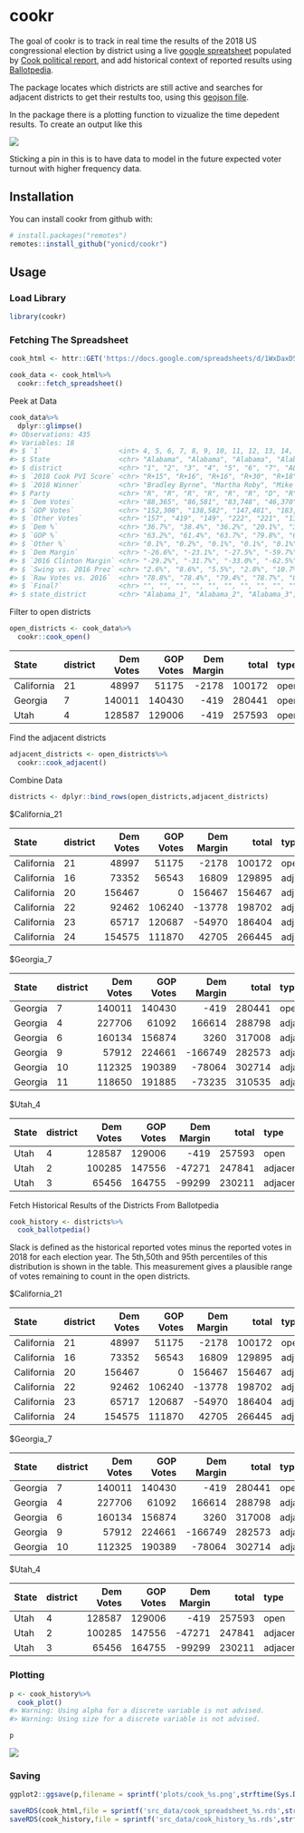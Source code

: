 
<!-- README.md is generated from README.Rmd. Please edit that file -->

# cookr

The goal of cookr is to track in real time the results of the 2018 US
congressional election by district using a live [google
spreatsheet](https://docs.google.com/spreadsheets/d/1WxDaxD5az6kdOjJncmGph37z0BPNhV1fNAH_g7IkpC0/htmlview?sle=true#gid=326900537)
populated by [Cook political report](https://www.cookpolitical.com/),
and add historical context of reported results using
[Ballotpedia](https://ballotpedia.org/).

The package locates which districts are still active and searches for
adjacent districts to get their restults too, using this [geojson
file](https://gist.githubusercontent.com/mbostock/4090846/raw/d534aba169207548a8a3d670c9c2cc719ff05c47/us-congress-113.json).

In the package there is a plotting function to vizualize the time
depedent results. To create an output like this

![](plots/cook_2018_11_19.png)

Sticking a pin in this is to have data to model in the future expected
voter turnout with higher frequency data.

## Installation

You can install cookr from github with:

``` r
# install.packages("remotes")
remotes::install_github("yonicd/cookr")
```

## Usage

### Load Library

``` r
library(cookr)
```

### Fetching The Spreadsheet

``` r
cook_html <- httr::GET('https://docs.google.com/spreadsheets/d/1WxDaxD5az6kdOjJncmGph37z0BPNhV1fNAH_g7IkpC0/htmlview?sle=true#gid=326900537')
```

``` r
cook_data <- cook_html%>%
  cookr::fetch_spreadsheet()
```

Peek at Data

``` r
cook_data%>%
  dplyr::glimpse()
#> Observations: 435
#> Variables: 18
#> $ `1`                   <int> 4, 5, 6, 7, 8, 9, 10, 11, 12, 13, 14, 15...
#> $ State                 <chr> "Alabama", "Alabama", "Alabama", "Alabam...
#> $ district              <chr> "1", "2", "3", "4", "5", "6", "7", "AL",...
#> $ `2018 Cook PVI Score` <chr> "R+15", "R+16", "R+16", "R+30", "R+18", ...
#> $ `2018 Winner`         <chr> "Bradley Byrne", "Martha Roby", "Mike Ro...
#> $ Party                 <chr> "R", "R", "R", "R", "R", "R", "D", "R", ...
#> $ `Dem Votes`           <chr> "88,365", "86,581", "83,748", "46,370", ...
#> $ `GOP Votes`           <chr> "152,308", "138,582", "147,481", "183,95...
#> $ `Other Votes`         <chr> "157", "419", "149", "222", "221", "137"...
#> $ `Dem %`               <chr> "36.7%", "38.4%", "36.2%", "20.1%", "38....
#> $ `GOP %`               <chr> "63.2%", "61.4%", "63.7%", "79.8%", "61....
#> $ `Other %`             <chr> "0.1%", "0.2%", "0.1%", "0.1%", "0.1%", ...
#> $ `Dem Margin`          <chr> "-26.6%", "-23.1%", "-27.5%", "-59.7%", ...
#> $ `2016 Clinton Margin` <chr> "-29.2%", "-31.7%", "-33.0%", "-62.5%", ...
#> $ `Swing vs. 2016 Prez` <chr> "2.6%", "8.6%", "5.5%", "2.8%", "10.7%",...
#> $ `Raw Votes vs. 2016`  <chr> "78.8%", "78.4%", "79.4%", "78.7%", "82....
#> $ `Final?`              <chr> "", "", "", "", "", "", "", "", "", "", ...
#> $ state_district        <chr> "Alabama_1", "Alabama_2", "Alabama_3", "...
```

Filter to open districts

``` r
open_districts <- cook_data%>%
  cookr::cook_open()
```

| State      | district | Dem Votes | GOP Votes | Dem Margin |  total | type |
| :--------- | :------- | --------: | --------: | ---------: | -----: | :--- |
| California | 21       |     48997 |     51175 |     \-2178 | 100172 | open |
| Georgia    | 7        |    140011 |    140430 |      \-419 | 280441 | open |
| Utah       | 4        |    128587 |    129006 |      \-419 | 257593 | open |

Find the adjacent districts

``` r
adjacent_districts <- open_districts%>%
  cookr::cook_adjacent()
```

Combine
Data

``` r
districts <- dplyr::bind_rows(open_districts,adjacent_districts)
```

$California\_21

| State      | district | Dem Votes | GOP Votes | Dem Margin |  total | type     |
| :--------- | :------- | --------: | --------: | ---------: | -----: | :------- |
| California | 21       |     48997 |     51175 |     \-2178 | 100172 | open     |
| California | 16       |     73352 |     56543 |      16809 | 129895 | adjacent |
| California | 20       |    156467 |         0 |     156467 | 156467 | adjacent |
| California | 22       |     92462 |    106240 |    \-13778 | 198702 | adjacent |
| California | 23       |     65717 |    120687 |    \-54970 | 186404 | adjacent |
| California | 24       |    154575 |    111870 |      42705 | 266445 | adjacent |

$Georgia\_7

| State   | district | Dem Votes | GOP Votes | Dem Margin |  total | type     |
| :------ | :------- | --------: | --------: | ---------: | -----: | :------- |
| Georgia | 7        |    140011 |    140430 |      \-419 | 280441 | open     |
| Georgia | 4        |    227706 |     61092 |     166614 | 288798 | adjacent |
| Georgia | 6        |    160134 |    156874 |       3260 | 317008 | adjacent |
| Georgia | 9        |     57912 |    224661 |   \-166749 | 282573 | adjacent |
| Georgia | 10       |    112325 |    190389 |    \-78064 | 302714 | adjacent |
| Georgia | 11       |    118650 |    191885 |    \-73235 | 310535 | adjacent |

$Utah\_4

| State | district | Dem Votes | GOP Votes | Dem Margin |  total | type     |
| :---- | :------- | --------: | --------: | ---------: | -----: | :------- |
| Utah  | 4        |    128587 |    129006 |      \-419 | 257593 | open     |
| Utah  | 2        |    100285 |    147556 |    \-47271 | 247841 | adjacent |
| Utah  | 3        |     65456 |    164755 |    \-99299 | 230211 | adjacent |

Fetch Historical Results of the Districts From Ballotpedia

``` r
cook_history <- districts%>%
  cook_ballotpedia()
```

Slack is defined as the historical reported votes minus the reported
votes in 2018 for each election year. The 5th,50th and 95th percentiles
of this distribution is shown in the table. This measurement gives a
plausible range of votes remaining to count in the open
districts.

$California\_21

| State      | district | Dem Votes | GOP Votes | Dem Margin |  total | type     |  slack\_q05 | slack\_q50 | slack\_q95 |
| :--------- | :------- | --------: | --------: | ---------: | -----: | :------- | ----------: | ---------: | ---------: |
| California | 21       |     48997 |     51175 |     \-2178 | 100172 | open     |     3193.90 |    59134.0 |  104960.40 |
| California | 16       |     73352 |     56543 |      16809 | 129895 | adjacent |  \-27777.10 |    21771.5 |   60452.10 |
| California | 20       |    156467 |         0 |     156467 | 156467 | adjacent |  \-86474.50 |  \-41496.5 |   84875.15 |
| California | 22       |     92462 |    106240 |    \-13778 | 198702 | adjacent |  \-45247.05 |    10494.0 |   53024.40 |
| California | 23       |     65717 |    120687 |    \-54970 | 186404 | adjacent |  \-35258.85 |    10081.0 |   60514.85 |
| California | 24       |    154575 |    111870 |      42705 | 266445 | adjacent | \-147530.50 |  \-77352.5 |   32829.15 |

$Georgia\_7

| State   | district | Dem Votes | GOP Votes | Dem Margin |  total | type     | slack\_q05 | slack\_q50 | slack\_q95 |
| :------ | :------- | --------: | --------: | ---------: | -----: | :------- | ---------: | ---------: | ---------: |
| Georgia | 7        |    140011 |    140430 |      \-419 | 280441 | open     | \-105913.8 |    \-46202 |    39847.8 |
| Georgia | 4        |    227706 |     61092 |     166614 | 288798 | adjacent | \-142821.2 |    \-64104 |    \-793.8 |
| Georgia | 6        |    160134 |    156874 |       3260 | 317008 | adjacent | \-117934.4 |    \-49389 |    24177.0 |
| Georgia | 9        |     57912 |    224661 |   \-166749 | 282573 | adjacent | \-114103.2 |    \-39042 |   \-3222.6 |
| Georgia | 10       |    112325 |    190389 |    \-78064 | 302714 | adjacent | \-122217.2 |    \-97747 |  \-25264.4 |

$Utah\_4

| State | district | Dem Votes | GOP Votes | Dem Margin |  total | type     | slack\_q05 | slack\_q50 | slack\_q95 |
| :---- | :------- | --------: | --------: | ---------: | -----: | :------- | ---------: | ---------: | ---------: |
| Utah  | 4        |    128587 |    129006 |      \-419 | 257593 | open     | \-100614.1 |    \-12316 |    14046.8 |
| Utah  | 2        |    100285 |    147556 |    \-47271 | 247841 | adjacent |  \-70559.2 |       4438 |    97941.2 |
| Utah  | 3        |     65456 |    164755 |    \-99299 | 230211 | adjacent |  \-83373.8 |       7137 |    54999.6 |

### Plotting

``` r
p <- cook_history%>%
  cook_plot()
#> Warning: Using alpha for a discrete variable is not advised.
#> Warning: Using size for a discrete variable is not advised.

p
```

![](README-unnamed-chunk-15-1.png)<!-- -->

### Saving

``` r
ggplot2::ggsave(p,filename = sprintf('plots/cook_%s.png',strftime(Sys.Date(),format = '%Y_%m_%d')))

saveRDS(cook_html,file = sprintf('src_data/cook_spreadsheet_%s.rds',strftime(Sys.Date(),format = '%Y_%m_%d')))
saveRDS(cook_history,file = sprintf('src_data/cook_history_%s.rds',strftime(Sys.Date(),format = '%Y_%m_%d')))
```
